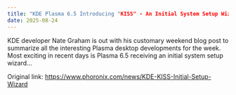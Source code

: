 ```yaml
---
title: "KDE Plasma 6.5 Introducing "KISS" - An Initial System Setup Wizard"
date: 2025-08-24
---
```


KDE developer Nate Graham is out with his customary weekend blog post to summarize all the interesting Plasma desktop developments for the week. Most exciting in recent days is Plasma 6.5 receiving an initial system setup wizard...

Original link: https://www.phoronix.com/news/KDE-KISS-Initial-Setup-Wizard